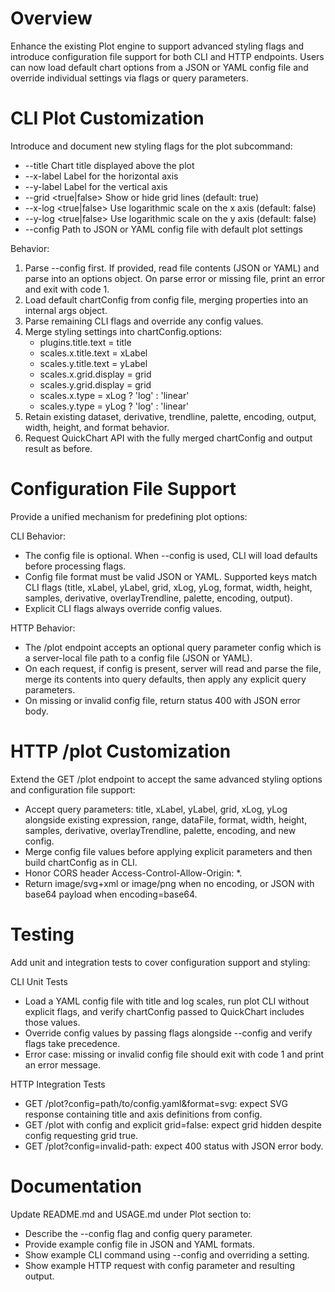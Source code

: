 # Overview

Enhance the existing Plot engine to support advanced styling flags and introduce configuration file support for both CLI and HTTP endpoints. Users can now load default chart options from a JSON or YAML config file and override individual settings via flags or query parameters.

# CLI Plot Customization

Introduce and document new styling flags for the plot subcommand:
- --title <text>             Chart title displayed above the plot
- --x-label <text>           Label for the horizontal axis
- --y-label <text>           Label for the vertical axis
- --grid <true|false>        Show or hide grid lines (default: true)
- --x-log <true|false>       Use logarithmic scale on the x axis (default: false)
- --y-log <true|false>       Use logarithmic scale on the y axis (default: false)
- --config <path>            Path to JSON or YAML config file with default plot settings

Behavior:
1. Parse --config first. If provided, read file contents (JSON or YAML) and parse into an options object. On parse error or missing file, print an error and exit with code 1.
2. Load default chartConfig from config file, merging properties into an internal args object.
3. Parse remaining CLI flags and override any config values.
4. Merge styling settings into chartConfig.options:
   - plugins.title.text = title
   - scales.x.title.text = xLabel
   - scales.y.title.text = yLabel
   - scales.x.grid.display = grid
   - scales.y.grid.display = grid
   - scales.x.type = xLog ? 'log' : 'linear'
   - scales.y.type = yLog ? 'log' : 'linear'
5. Retain existing dataset, derivative, trendline, palette, encoding, output, width, height, and format behavior.
6. Request QuickChart API with the fully merged chartConfig and output result as before.

# Configuration File Support

Provide a unified mechanism for predefining plot options:

CLI Behavior:
- The config file is optional. When --config <path> is used, CLI will load defaults before processing flags.
- Config file format must be valid JSON or YAML. Supported keys match CLI flags (title, xLabel, yLabel, grid, xLog, yLog, format, width, height, samples, derivative, overlayTrendline, palette, encoding, output).
- Explicit CLI flags always override config values.

HTTP Behavior:
- The /plot endpoint accepts an optional query parameter config which is a server-local file path to a config file (JSON or YAML).
- On each request, if config is present, server will read and parse the file, merge its contents into query defaults, then apply any explicit query parameters.
- On missing or invalid config file, return status 400 with JSON error body.

# HTTP /plot Customization

Extend the GET /plot endpoint to accept the same advanced styling options and configuration file support:
- Accept query parameters: title, xLabel, yLabel, grid, xLog, yLog alongside existing expression, range, dataFile, format, width, height, samples, derivative, overlayTrendline, palette, encoding, and new config.
- Merge config file values before applying explicit parameters and then build chartConfig as in CLI.
- Honor CORS header Access-Control-Allow-Origin: *.
- Return image/svg+xml or image/png when no encoding, or JSON with base64 payload when encoding=base64.

# Testing

Add unit and integration tests to cover configuration support and styling:

CLI Unit Tests
- Load a YAML config file with title and log scales, run plot CLI without explicit flags, and verify chartConfig passed to QuickChart includes those values.
- Override config values by passing flags alongside --config and verify flags take precedence.
- Error case: missing or invalid config file should exit with code 1 and print an error message.

HTTP Integration Tests
- GET /plot?config=path/to/config.yaml&format=svg: expect SVG response containing title and axis definitions from config.
- GET /plot with config and explicit grid=false: expect grid hidden despite config requesting grid true.
- GET /plot?config=invalid-path: expect 400 status with JSON error body.

# Documentation

Update README.md and USAGE.md under Plot section to:
- Describe the --config flag and config query parameter.
- Provide example config file in JSON and YAML formats.
- Show example CLI command using --config and overriding a setting.
- Show example HTTP request with config parameter and resulting output.
